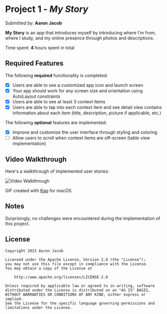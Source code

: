 # Project 1 - *My Story*

Submitted by: **Aaron Jacob**

**My Story** is an app that introduces myself by introducing where I'm from, where I study, and my online presence through photos and descriptions.

Time spent: **4** hours spent in total

## Required Features

The following **required** functionality is completed:

- [x] Users are able to see a customized app icon and launch screen
- [x] Your app should work for any screen size and orientation using AutoLayout constraints
- [x] Users are able to see at least 3 context items
- [x] Users are able to tap into each context item and see detail view contains information about each item (title, description, picture if applicable, etc.)
 
The following **optional** features are implemented:

- [x] Improve and customize the user interface through styling and coloring
- [ ] Allow users to scroll when context items are off-screen (table view implementation)

## Video Walkthrough

Here's a walkthrough of implemented user stories:

<img src='https://media.githubusercontent.com/media/ProjectSkyapple/ios-my-story/main/My%20Story/MyStoryGIF.gif?token=AIX4YTW4VMH4U2O2N3MO65DD7RC2I' title='Video Walkthrough' width='' alt='Video Walkthrough' />

GIF created with [Kap](https://getkap.co/) for macOS.

## Notes

Surprisingly, no challenges were encountered during the implementation of this project.

## License

    Copyright 2023 Aaron Jacob

    Licensed under the Apache License, Version 2.0 (the "License");
    you may not use this file except in compliance with the License.
    You may obtain a copy of the License at

        http://www.apache.org/licenses/LICENSE-2.0

    Unless required by applicable law or agreed to in writing, software
    distributed under the License is distributed on an "AS IS" BASIS,
    WITHOUT WARRANTIES OR CONDITIONS OF ANY KIND, either express or implied.
    See the License for the specific language governing permissions and
    limitations under the License.
